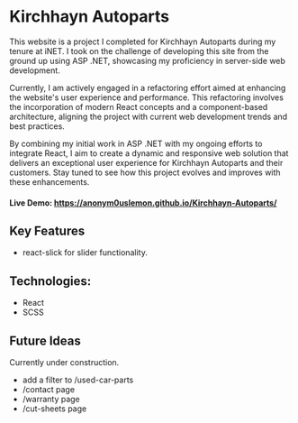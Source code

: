 # Kirchhayn Autoparts

This website is a project I completed for Kirchhayn Autoparts during my tenure at iNET. I took on the challenge of developing this site from the ground up using ASP .NET, showcasing my proficiency in server-side web development.

Currently, I am actively engaged in a refactoring effort aimed at enhancing the website's user experience and performance. This refactoring involves the incorporation of modern React concepts and a component-based architecture, aligning the project with current web development trends and best practices.

By combining my initial work in ASP .NET with my ongoing efforts to integrate React, I aim to create a dynamic and responsive web solution that delivers an exceptional user experience for Kirchhayn Autoparts and their customers. Stay tuned to see how this project evolves and improves with these enhancements.

#### Live Demo:  https://anonym0uslemon.github.io/Kirchhayn-Autoparts/

## Key Features

- react-slick for slider functionality. 

## Technologies:

- React
- SCSS

## Future Ideas
Currently under construction. 

+ add a filter to /used-car-parts
+ /contact page
+ /warranty page
+ /cut-sheets page


